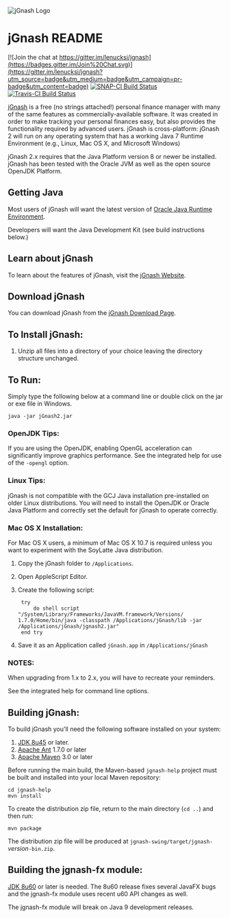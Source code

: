 ![jGnash Logo](http://jgnash.github.io/img/jgnash-logo.png)

# jGnash README

[![Join the chat at https://gitter.im/lenucksi/jgnash](https://badges.gitter.im/Join%20Chat.svg)](https://gitter.im/lenucksi/jgnash?utm_source=badge&utm_medium=badge&utm_campaign=pr-badge&utm_content=badge)
[![SNAP-CI Build Status](https://snap-ci.com/lenucksi/jgnash/branch/master/build_image)](https://snap-ci.com/lenucksi/jgnash/branch/master)
[![Travis-CI Build Status](https://travis-ci.org/lenucksi/jgnash.svg?branch=master)](https://travis-ci.org/lenucksi/jgnash)

[jGnash](https://sourceforge.net/projects/jgnash/) is a free (no strings attached!) personal finance manager with many of the same features as commercially-available software. It was created in order to make tracking your personal finances easy, but also provides the functionality required by advanced users. jGnash is cross-platform: jGnash 2 will run on any operating system that has a working Java 7 Runtime Environment (e.g., Linux, Mac OS X, and Microsoft Windows)

jGnash 2.x requires that the Java Platform version 8 or newer be installed.
jGnash has been tested with the Oracle JVM as well as the open source OpenJDK Platform.


## Getting Java

Most users of jGnash will want the latest version of [Oracle Java Runtime Environment](http://www.java.com/en/download/).

Developers will want the Java Development Kit (see build instructions below.)

## Learn about jGnash

To learn about the features of jGnash, visit the [jGnash Website](https://sourceforge.net/projects/jgnash/).

## Download jGnash

You can download jGnash from the [jGnash Download Page](https://sourceforge.net/projects/jgnash/files/Active%20Stable%202.x/).

## To Install jGnash:

1. Unzip all files into a directory of your choice leaving the directory structure unchanged.

## To Run:

Simply type the following below at a command line
or double click on the jar or exe file in Windows.

    java -jar jGnash2.jar

### OpenJDK Tips:

If you are using the OpenJDK, enabling OpenGL acceleration can significantly improve
graphics performance.  See the integrated help for use of the ```-opengl``` option.

### Linux Tips:

jGnash is not compatible with the GCJ Java installation pre-installed on older Linux distributions.
You will need to install the OpenJDK or Oracle Java Platform and correctly set the default for jGnash
to operate correctly.

### Mac OS X Installation:

For Mac OS X users, a minimum of Mac OS X 10.7 is required unless you want to experiment with the SoyLatte Java distribution.

1. Copy the jGnash folder to ```/Applications```.
2. Open AppleScript Editor.
3. Create the following script:

        try
            do shell script "/System/Library/Frameworks/JavaVM.framework/Versions/ 1.7.0/Home/bin/java -classpath /Applications/jGnash/lib -jar /Applications/jGnash/jgnash2.jar"
        end try

4. Save it as an Application called ```jGnash.app``` in ```/Applications/jGnash```

### NOTES:

When upgrading from 1.x to 2.x, you will have to recreate your reminders.

See the integrated help for command line options.

## Building jGnash:

To build jGnash you'll need the following software installed on your system:

1. [JDK 8u45](http://www.oracle.com/technetwork/java/javase/downloads/index.html) or later.
1. [Apache Ant](http://ant.apache.org) 1.7.0 or later
1. [Apache Maven](http://maven.apache.org) 3.0 or later

Before running the main build, the Maven-based ```jgnash-help``` project
must be built and installed into your local Maven repository:

    cd jgnash-help
    mvn install

To create the distribution zip file, return to the main directory (```cd ..```) and then run:

    mvn package

The distribution zip file will be produced at ```jgnash-swing/target/jgnash-```_version_```-bin.zip```.

## Building the jgnash-fx module:

[JDK 8u60](https://jdk8.java.net/download.html) or later is needed.  The 8u60 release fixes several JavaFX bugs 
and the jgnash-fx module uses recent u60 API changes as well.

The jgnash-fx module will break on Java 9 development releases.
